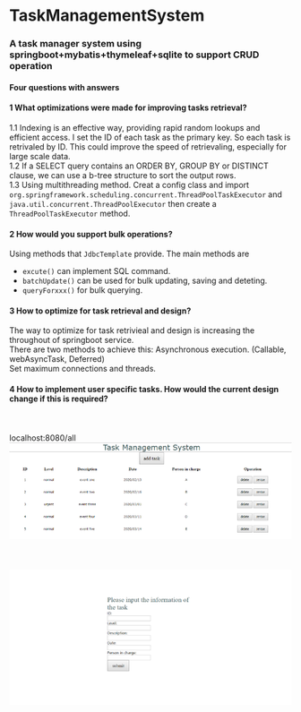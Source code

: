 # TaskManagementSystem
### A task manager system using springboot+mybatis+thymeleaf+sqlite to support CRUD operation<br>
#### Four questions with answers<br>
#### 1 What optimizations were made for improving tasks retrieval?<br>
  1.1 Indexing is an effective way, providing rapid random lookups and efficient access. I set the ID of each task as the primary key. So each task is retrivaled by ID. This could improve the speed of retrievaling, especially for large scale data.<br>
  1.2 If a SELECT query contains an ORDER BY, GROUP BY or DISTINCT clause, we can use a b-tree structure to sort the output rows.<br>
  1.3 Using multithreading method. Creat a config class and import `org.springframework.scheduling.concurrent.ThreadPoolTaskExecutor`  and `java.util.concurrent.ThreadPoolExecutor` then create a `ThreadPoolTaskExecutor` method.
  
#### 2 How would you support bulk operations?<br>
  Using methods that `JdbcTemplate` provide. The main methods are 
* `excute()` can implement SQL command.
* `batchUpdate()` can be used for bulk updating, saving and deteting.
* `queryForxxx()` for bulk querying.

#### 3 How to optimize for task retrieval and design?<br>
  The way to optimize for task retrivieal and design is increasing the throughout of springboot service.<br>
  There are two methods to achieve this:
  Asynchronous execution. (Callable, webAsyncTask, Deferred)<br>
  Set maximum connections and threads.
    
#### 4 How to implement user specific tasks. How would the current design change if this is required?<br>

<br><br>
localhost:8080/all
![main page](https://github.com/wkwkgood5/TaskManagementSystem/blob/master/pic/mainpage.png)<br><br>
<br><br>![add page](https://github.com/wkwkgood5/TaskManagementSystem/blob/master/pic/add.png)
